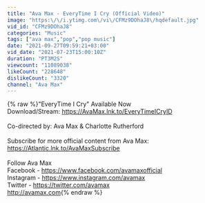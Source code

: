 ```yaml
---
title: "Ava Max - EveryTime I Cry (Official Video)"
image: "https:\/\/i.ytimg.com\/vi\/CFMz9DOhaJ8\/hqdefault.jpg"
vid_id: "CFMz9DOhaJ8"
categories: "Music"
tags: ["ava max","pop","pop music"]
date: "2021-09-27T09:59:21+03:00"
vid_date: "2021-07-23T15:00:10Z"
duration: "PT3M2S"
viewcount: "11089038"
likeCount: "228648"
dislikeCount: "3320"
channel: "Ava Max"
---
```

{% raw %}&quot;EveryTime I Cry&quot; Available Now<br />Download/Stream: <a rel="nofollow" target="blank" href="https://AvaMax.lnk.to/EveryTimeICryID">https://AvaMax.lnk.to/EveryTimeICryID</a><br /><br />Co-directed by: Ava Max &amp; Charlotte Rutherford<br /><br />Subscribe for more official content from Ava Max: <a rel="nofollow" target="blank" href="https://Atlantic.lnk.to/AvaMaxSubscribe">https://Atlantic.lnk.to/AvaMaxSubscribe</a><br /><br />Follow Ava Max<br />Facebook - <a rel="nofollow" target="blank" href="https://www.facebook.com/avamaxofficial">https://www.facebook.com/avamaxofficial</a><br />Instagram - <a rel="nofollow" target="blank" href="https://www.instagram.com/avamax">https://www.instagram.com/avamax</a><br />Twitter - <a rel="nofollow" target="blank" href="https://twitter.com/avamax">https://twitter.com/avamax</a><br /><a rel="nofollow" target="blank" href="http://avamax.com">http://avamax.com</a>{% endraw %}
